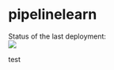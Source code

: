 # pipelinelearn

Status of the last deployment:<br>
<img src="https://github.com/vladlendv/pipelinelearn/workflows/pipetest.yml/badge.svg?branch=master"><br>

test

